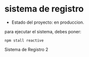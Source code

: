 <h1> sistema de registro</h1>

- Estado del proyecto: en produccion.

para ejecutar el sistema, debes poner:

```npm stall reactive```

Sistema de Registro 2

